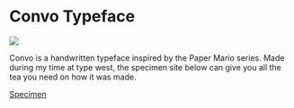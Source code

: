 # Convo Typeface

<div class="header-image">
    <img src="/thumbnails/convo.png">
</div>

Convo is a handwritten typeface inspired by the Paper Mario series. Made during my time at type west, the specimen site below can give you all the tea you need on how it was made.

<p class="links">
<a href="https://convo.design">Specimen</a>
</p>
